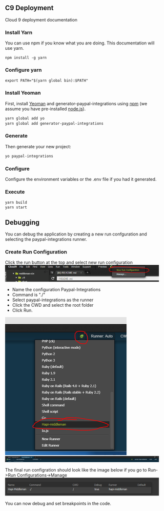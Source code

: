 ## C9 Deployment
Cloud 9 deployment documentation


### Install Yarn
You can use npm if you know what you are doing.  This documentation will use yarn.
```
npm install -g yarn
```

### Configure yarn
```
export PATH="$(yarn global bin):$PATH"
```

### Install Yeoman
First, install [Yeoman](http://yeoman.io) and generator-paypal-integrations using [npm](https://www.npmjs.com/) (we assume you have pre-installed [node.js](https://nodejs.org/)).

```bash
yarn global add yo
yarn global add generator-paypal-integrations
```

### Generate 
Then generate your new project:

```bash
yo paypal-integrations
```

### Configure
Configure the environment variables or the .env file if you had it generated.

### Execute
```
yarn build
yarn start  
```

## Debugging
You can debug the application by creating a new run confguration and selecting the paypal-integrations runner.

### Create Run Configuration
Click the run button at the top and select new run configuration
![Run Configuration1][rc1]
* Name the configuration Paypal-Integrations
* Command is "./"
* Select paypal-integrations as the runner
* Click the CWD and select the root folder
* Click Run.

![Run Configuration2][rc2]![Run Configuration3][rc3]

The final run configration should look like the image below if you go to Run->Run Configurations->Manage
![Run Configuration4][rc4]

You can now debug and set breakpoints in the code.


[rc1]: ../assets/img/C9/rc1.png "Run configuration 1"
[rc2]: ../assets/img/C9/rc2.png "Run configuration 2"
[rc3]: ../assets/img/C9/rc3.png "Run configuration 3"
[rc4]: ../assets/img/C9/final.png "Run configuration 4"
